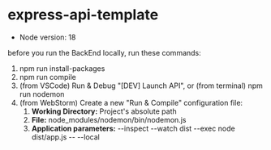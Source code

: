 # express-api-template

- Node version: 18

before you run the BackEnd locally, run these commands:
1. npm run install-packages
2. npm run compile
3. (from VSCode) Run & Debug "[DEV] Launch API", or (from terminal) npm run nodemon
4. (from WebStorm) Create a new "Run & Compile" configuration file:
   1. **Working Directory:** Project's absolute path
   2. **File:** node_modules/nodemon/bin/nodemon.js
   3. **Application parameters:** --inspect --watch dist --exec node dist/app.js -- --local
